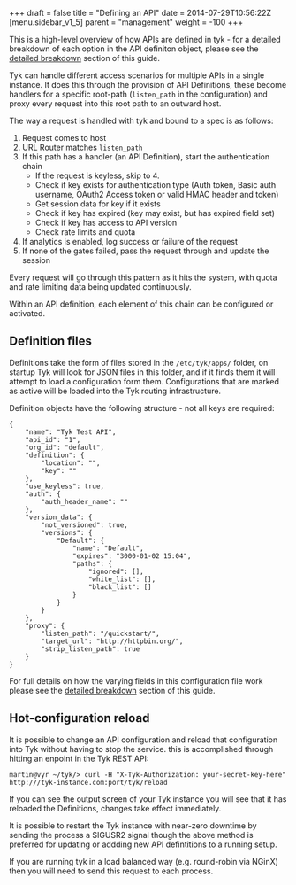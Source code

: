 +++
draft = false
title = "Defining an API"
date = 2014-07-29T10:56:22Z
[menu.sidebar_v1_5]
    parent = "management"
    weight = -100
+++

This is a high-level overview of how APIs are defined in tyk - for a detailed breakdown of each option in the API definiton object, please see the 
[detailed breakdown](/api-management/api-definition-detail/) section of this guide.

Tyk can handle different access scenarios for multiple APIs in a single instance. It does this through the provision of API Definitions, these become handlers for 
a specific root-path (`listen_path` in the configuration) and proxy every request into this root path to an outward host.

The way a request is handled with tyk and bound to a spec is as follows:

1. Request comes to host
2. URL Router matches `listen_path`
3. If this path has a handler (an API Definition), start the authentication chain
    - If the request is keyless, skip to 4.
    - Check if key exists for authentication type (Auth token, Basic auth username, OAuth2 Access token or valid HMAC header and token)
    - Get session data for key if it exists
    - Check if key has expired (key may exist, but has expired field set)
    - Check if key has access to API version
    - Check rate limits and quota
4. If analytics is enabled, log success or failure of the request
5. If none of the gates failed, pass the request through and update the session

Every request will go through this pattern as it hits the system, with quota and rate limiting data being updated continuously.

Within an API definition, each element of this chain can be configured or activated.

## Definition files

Definitions take the form of files stored in the `/etc/tyk/apps/` folder, on startup Tyk will look for JSON files in this folder, and if it finds them 
it will attempt to load a configuration form them. Configurations that are marked as active will be loaded into the Tyk routing infrastructure.

Definition objects have the following structure - not all keys are required:

    {
        "name": "Tyk Test API",
        "api_id": "1",
        "org_id": "default",
        "definition": {
            "location": "",
            "key": ""
        },
        "use_keyless": true,
        "auth": {
            "auth_header_name": ""
        },
        "version_data": {
            "not_versioned": true,
            "versions": {
                "Default": {
                    "name": "Default",
                    "expires": "3000-01-02 15:04",
                    "paths": {
                        "ignored": [],
                        "white_list": [],
                        "black_list": []
                    }
                }
            }
        },
        "proxy": {
            "listen_path": "/quickstart/",
            "target_url": "http://httpbin.org/",
            "strip_listen_path": true
        }
    }
    
For full details on how the varying fields in this configuration file work please see the [detailed breakdown](/api-management/api-definition-detail/) section of this guide.

## Hot-configuration reload

It is possible to change an API configuration and reload that configuration into Tyk without having to stop the service. this is accomplished through hitting an enpoint in the 
Tyk REST API:

    martin@vyr ~/tyk/> curl -H "X-Tyk-Authorization: your-secret-key-here" http:///tyk-instance.com:port/tyk/reload
    
If you can see the output screen of your Tyk instance you will see that it has reloaded the Definitions, changes take effect immediately.

It is possible to restart the Tyk instance with near-zero downtime by sending the process a SIGUSR2 signal though the above method is preferred for updating or addding new API defintitions to a running setup.

If you are running tyk in a load balanced way (e.g. round-robin via NGinX) then you will need to send this request to each process.



